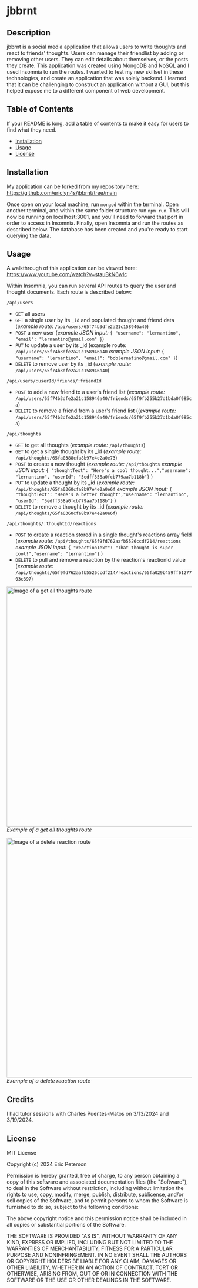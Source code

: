 # jbbrnt

## Description

jbbrnt is a social media application that allows users to write thoughts and react to friends' thoughts. Users can manage their friendlist by adding or removing other users. They can edit details about themselves, or the posts they create. This application was created using MongoDB and NoSQL and I used Insomnia to run the routes. I wanted to test my new skillset in these technologies, and create an application that was solely backend. I learned that it can be challenging to construct an application without a GUI, but this helped expose me to a different component of web development.

## Table of Contents

If your README is long, add a table of contents to make it easy for users to find what they need.

- [Installation](#installation)
- [Usage](#usage)
- [License](#license)

## Installation

My application can be forked from my repository here:
<https://github.com/ericlyn4s/jbbrnt/tree/main>

Once open on your local machine, run `mongod` within the terminal. Open another terminal, and within the same folder structure run `npm run`. This will now be running on localhost:3001, and you'll need to forward that port in order to access in Insomnia. Finally, open Insomnia and run the routes as described below. The database has been created and you're ready to start querying the data.

## Usage

A walkthrough of this application can be viewed here:
https://www.youtube.com/watch?v=stauBkN6wIc

Within Insomnia, you can run several API routes to query the user and thought documents. Each route is described below:

`/api/users`

- `GET` all users
- `GET` a single user by its `_id` and populated thought and friend data (*example route:* `/api/users/65f74b3dfe2a21c158946a40`)
- `POST` a new user (*example JSON input:* `{ "username": "lernantino", "email": "lernantino@gmail.com" }`)
- `PUT` to update a user by its _id (example route: `/api/users/65f74b3dfe2a21c158946a40` *example JSON input:* `{ "username": "lernantino", "email": "boblernatino@gmail.com" }`)
- `DELETE` to remove user by its _id (*example route:* `/api/users/65f74b3dfe2a21c158946a40`)

`/api/users/:userId/friends/:friendId`

- `POST` to add a new friend to a user's friend list (*example route:* `/api/users/65f74b3dfe2a21c158946a40/friends/65f9fb255b27d1bda0f985ca`)
- `DELETE` to remove a friend from a user's friend list ((*example route:* `/api/users/65f74b3dfe2a21c158946a40/friends/65f9fb255b27d1bda0f985ca`)

`/api/thoughts`

- `GET` to get all thoughts (*example route:* `/api/thoughts`)
- `GET` to get a single thought by its _id (*example route:* `/api/thoughts/65fa0388cfa8b97e4e2a0e73`)
- `POST` to create a new thought (*example route:* `/api/thoughts` *example JSON input:* `{ "thoughtText": "Here's a cool thought...","username": "lernantino", "userId": "5edff358a0fcb779aa7b118b"}` )
- `PUT` to update a thought by its _id  (*example route:* `/api/thoughts/65fa0360cfa8b97e4e2a0e6f` *example JSON input:* `{ "thoughtText": "Here's a better thought","username": "lernantino", "userId": "5edff358a0fcb779aa7b118b"}` )
- `DELETE` to remove a thought by its _id (*example route:* `/api/thoughts/65fa0360cfa8b97e4e2a0e6f`)

`/api/thoughts/:thoughtId/reactions`

- `POST` to create a reaction stored in a single thought's reactions array field (*example route:* `/api/thoughts/65f9fd762aafb5526ccdf214/reactions` *example JSON input:* `{ "reactionText": "That thought is super cool!","username": "lernantino"}` )
- `DELETE` to pull and remove a reaction by the reaction's reactionId value (*example route:* `/api/thoughts/65f9fd762aafb5526ccdf214/reactions/65fa029b459ff6127703c397`) 


<image src="assets/example-get-thoughts.png" width="650" alt="Image of a get all thoughts route"/> \
*Example of a get all thoughts route*

<image src="assets/example-delete-reaction.png" width="650" alt="Image of a delete reaction route"/> \
*Example of a delete reaction route*

## Credits

I had tutor sessions with Charles Puentes-Matos on 3/13/2024 and 3/19/2024.

## License

MIT License

Copyright (c) 2024 Eric Peterson

Permission is hereby granted, free of charge, to any person obtaining a copy
of this software and associated documentation files (the "Software"), to deal
in the Software without restriction, including without limitation the rights
to use, copy, modify, merge, publish, distribute, sublicense, and/or sell
copies of the Software, and to permit persons to whom the Software is
furnished to do so, subject to the following conditions:

The above copyright notice and this permission notice shall be included in all
copies or substantial portions of the Software.

THE SOFTWARE IS PROVIDED "AS IS", WITHOUT WARRANTY OF ANY KIND, EXPRESS OR
IMPLIED, INCLUDING BUT NOT LIMITED TO THE WARRANTIES OF MERCHANTABILITY,
FITNESS FOR A PARTICULAR PURPOSE AND NONINFRINGEMENT. IN NO EVENT SHALL THE
AUTHORS OR COPYRIGHT HOLDERS BE LIABLE FOR ANY CLAIM, DAMAGES OR OTHER
LIABILITY, WHETHER IN AN ACTION OF CONTRACT, TORT OR OTHERWISE, ARISING FROM,
OUT OF OR IN CONNECTION WITH THE SOFTWARE OR THE USE OR OTHER DEALINGS IN THE
SOFTWARE.
